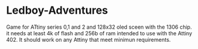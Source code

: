 # Ledboy-Adventures
Game for ATtiny series 0,1 and 2 and 128x32 oled sceen with the 1306 chip. it needs at least 4k of flash and 256b of ram intended to use with the 
Attiny 402. 
It should work on any Attiny that meet minimun requirements.
